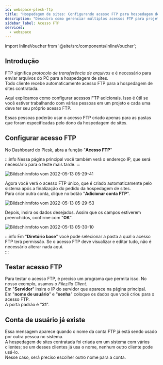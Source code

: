 ```yaml
---
id: webspace-plesk-ftp
title: "Hospedagem de sites: Configurando acesso FTP para hospedagem de sites"
description: "Descubra como gerenciar múltiplos acessos FTP para projetos web colaborativos e controlar permissões de pastas de forma eficaz → Saiba mais agora"
sidebar_label: Acesso FTP
services:
  - webspace
---
```


import InlineVoucher from '@site/src/components/InlineVoucher';

## Introdução

FTP significa *protocolo de transferência de arquivos* e é necessário para enviar arquivos do PC para a hospedagem de sites.  
Todo cliente recebe automaticamente acesso FTP para a hospedagem de sites contratada.

Aqui explicamos como configurar acessos FTP adicionais. Isso é útil se você estiver trabalhando com várias pessoas em um projeto e cada uma deve ter seu próprio acesso FTP.

Essas pessoas poderão usar o acesso FTP criado apenas para as pastas que foram especificadas pelo dono da hospedagem de sites.

<InlineVoucher />

## Configurar acesso FTP

No Dashboard do Plesk, abra a função "**Acesso FTP**"

:::info
Nessa página principal você também verá o endereço IP, que será necessário para o teste mais tarde.
:::

![Bildschirmfoto vom 2022-05-13 05-29-41](https://screensaver01.zap-hosting.com/index.php/s/FK3mBHJRqS3xdbB/preview)

Agora você verá o acesso FTP único, que é criado automaticamente pelo sistema após a finalização do pedido da hospedagem de sites.  
Para criar outra conta, clique no botão "**Adicionar conta FTP**".

![Bildschirmfoto vom 2022-05-13 05-29-53](https://screensaver01.zap-hosting.com/index.php/s/L2Qa3p5nYHA3WGf/preview)

Depois, insira os dados desejados. Assim que os campos estiverem preenchidos, confirme com "**OK**".

![Bildschirmfoto vom 2022-05-13 05-30-10](https://screensaver01.zap-hosting.com/index.php/s/xZM5rmy3QsPJN52/preview)

:::info
Em "**Diretório base**" você pode selecionar a pasta à qual o acesso FTP terá permissão. Se o acesso FTP deve visualizar e editar tudo, não é necessário alterar nada aqui.  
:::

## Testar acesso FTP

Para testar o acesso FTP, é preciso um programa que permita isso. No nosso exemplo, usamos o *Filezilla Client*.  
Em "**Servidor**" insira o IP do servidor que aparece na página principal.  
Em "**nome de usuário**" e "**senha**" coloque os dados que você criou para o acesso FTP.  
A porta padrão é "**21**".

## Conta de usuário já existe

Essa mensagem aparece quando o nome da conta FTP já está sendo usado por outra pessoa no sistema.  
A hospedagem de sites contratada foi criada em um sistema com vários clientes; se um desses clientes já usa o nome, nenhum outro cliente pode usá-lo.  
Nesse caso, será preciso escolher outro nome para a conta.

<InlineVoucher />